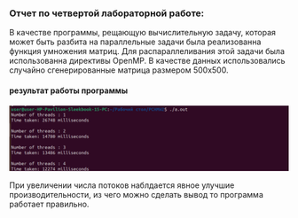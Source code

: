 ### Отчет по четвертой лабораторной работе:

В качестве программы, рещающую вычислительную задачу, которая может быть разбита на параллельные задачи была реализованна функция умножения матриц. Для распараллеливания этой задачи была использованна директивы OpenMP. В качестве данных использовались случайно сгенерированные матрица размером 500х500.

#### результат работы программы
![ошибка при загрузке изображения](FourthTask/output.png)

При увеличении числа потоков наблдается явное улучшие производительности, из чего можно сделать вывод то программа работает правильно.